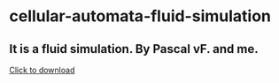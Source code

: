 # cellular-automata-fluid-simulation
## It is a fluid simulation. By Pascal vF. and me.
<a href="https://github.com/SilvanKohler/cellular-automata-fluid-simulation/archive/master.zip" class="idk-bar-item idk-button">Click to download</a>
